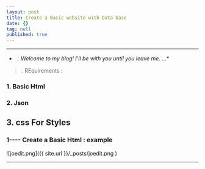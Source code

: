 ```yaml
---
layout: post
title: Create a Basic website with Data base
date: {}
tag: null
published: true
---
```


      
-----------------

- ：*Welcome to my blog! I'll be with you until you leave me.*
...*

>. REquirements :

### 1. Basic Html
### 2. Json
##  3. css For Styles



### 1---- Create a Basic Html : example


![joedit.png]({{ site.url }}/_posts/joedit.png )


-----------------
